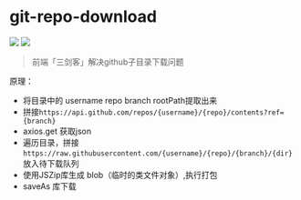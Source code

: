 # git-repo-download
![](https://img.shields.io/github/repo-size/ZHAISHENKING/git-repo-download)
![](https://img.shields.io/github/license/ZHAISHENKING/git-repo-download)
> 前端「三剑客」解决github子目录下载问题

原理：

- 将目录中的 username repo branch rootPath提取出来
- 拼接`https://api.github.com/repos/{username}/{repo}/contents?ref={branch}` 
- axios.get 获取json
- 遍历目录，拼接`https://raw.githubusercontent.com/{username}/{repo}/{branch}/{dir}`放入待下载队列
- 使用JSZip库生成 blob（临时的类文件对象）,执行打包
- saveAs 库下载
